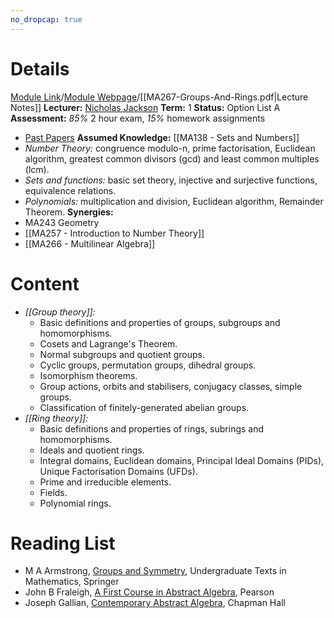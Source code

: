 ```yaml
---
no_dropcap: true
---
```

# Details
[Module Link](https://courses.warwick.ac.uk/modules/2024/MA267-10)/[Module Webpage](https://warwick.ac.uk/fac/sci/maths/currentstudents/ughandbook/ext/ma267)/[[MA267-Groups-And-Rings.pdf|Lecture Notes]]
**Lecturer:** [Nicholas Jackson](https://peoplesearch.warwick.ac.uk/profile/1670084)
**Term:** 1
**Status:** Option List A
**Assessment:** *85%* 2 hour exam, *15%* homework assignments 
- [Past Papers](https://warwick.ac.uk/exampapers?q=MA267)
**Assumed Knowledge:** [[MA138 - Sets and Numbers]]
- *Number Theory:* congruence modulo-n, prime factorisation, Euclidean algorithm, greatest common divisors (gcd) and least common multiples (lcm).
- *Sets and functions:* basic set theory, injective and surjective functions, equivalence relations.
- *Polynomials:* multiplication and division, Euclidean algorithm, Remainder Theorem.
**Synergies:** 
- MA243 Geometry
- [[MA257 - Introduction to Number Theory]]
- [[MA266 - Multilinear Algebra]]
# Content 
- *[[Group theory]]:* 
	- Basic definitions and properties of groups, subgroups and homomorphisms. 
	- Cosets and Lagrange's Theorem. 
	- Normal subgroups and quotient groups. 
	- Cyclic groups, permutation groups, dihedral groups. 
	- Isomorphism theorems. 
	- Group actions, orbits and stabilisers, conjugacy classes, simple groups. 
	- Classification of finitely-generated abelian groups.
- *[[Ring theory]]:* 
	- Basic definitions and properties of rings, subrings and homomorphisms. 
	- Ideals and quotient rings. 
	- Integral domains, Euclidean domains, Principal Ideal Domains (PIDs), Unique Factorisation Domains (UFDs). 
	- Prime and irreducible elements. 
	- Fields. 
	- Polynomial rings.
# Reading List
- M A Armstrong, [Groups and Symmetry](obsidian://open?vault=Obsidian%20Vault&file=Uni%20Stuff%2FYear%202%2FBooks%2FMA267%2FGroups%20and%20Symmetry.pdf), Undergraduate Texts in Mathematics, Springer
- John B Fraleigh, [A First Course in Abstract Algebra](obsidian://open?vault=Obsidian%20Vault&file=Uni%20Stuff%2FYear%202%2FBooks%2FMA267%2FA%20First%20Course%20in%20Abstract%20Algebra%20Fraleigh%207th%20edition.pdf), Pearson
- Joseph Gallian, [Contemporary Abstract Algebra](obsidian://open?vault=Obsidian%20Vault&file=Uni%20Stuff%2FYear%202%2FBooks%2FMA267%2FContemporary%20Abstract%20Algebra-7.pdf), Chapman Hall